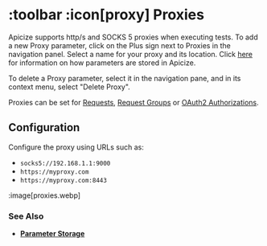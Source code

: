 # :toolbar :icon[proxy] Proxies

Apicize supports http/s and SOCKS 5 proxies when executing tests.  To add a new Proxy parameter, click on the Plus sign
next to Proxies in the navigation panel.  Select a name for your proxy and its location. Click 
[here](help:parameter-storage) for information on how parameters are stored in Apicize.

To delete a Proxy parameter, select it in the navigation pane, and in its context menu, select "Delete Proxy".

Proxies can be set for [Requests](help:requests), [Request Groups](help:groups) or [OAuth2 Authorizations](help:authorizations/oauth2-client).

## Configuration

Configure the proxy using URLs such as:

* `socks5://192.168.1.1:9000`
* `https://myproxy.com`
* `https://myproxy.com:8443`

:image[proxies.webp]

### See Also

* [**Parameter Storage**](help:parameter-storage)

